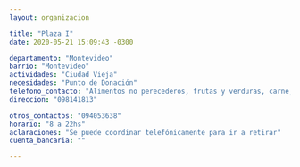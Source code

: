 ```yaml
---
layout: organizacion

title: "Plaza I"
date: 2020-05-21 15:09:43 -0300

departamento: "Montevideo"
barrio: "Montevideo"
actividades: "Ciudad Vieja"
necesidades: "Punto de Donación"
telefono_contacto: "Alimentos no perecederos, frutas y verduras, carne, productos sanitarios (tapabocas, guantes, alcohol en gel, detergente,etc), recipientes o tuppers"
direccion: "098141813"

otros_contactos: "094053638"
horario: "8 a 22hs"
aclaraciones: "Se puede coordinar telefónicamente para ir a retirar"
cuenta_bancaria: ""

---
```

